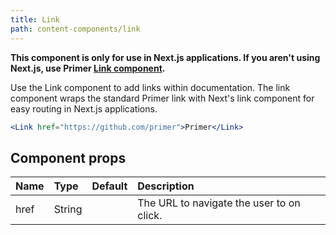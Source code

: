 ```yaml
---
title: Link
path: content-components/link
---
```

**This component is only for use in Next.js applications. If you aren't using Next.js, use Primer [Link component](https://primer.style/components/docs/Link).**

Use the Link component to add links within documentation. The link component wraps the standard Primer link with Next's link component for easy routing in Next.js applications.

```.jsx
<Link href="https://github.com/primer">Primer</Link>
```


## Component props

| Name | Type | Default | Description |
| :- | :- | :-: | :- |
| href | String | | The URL to navigate the user to on click.
